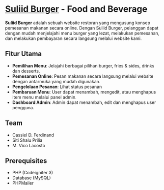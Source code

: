 # [Suliid Burger](https://terbawasuasana.com/burger-uas/) - Food and Beverage
**Suliid Burger** adalah sebuah website restoran yang mengusung konsep pemesanan makanan secara online. Dengan Suliid Burger, pelanggan dapat dengan mudah menjelajahi menu burger yang lezat, melakukan pemesanan, dan melakukan pembayaran secara langsung melalui website kami.

## Fitur Utama
- **Pemilihan Menu**: Jelajahi berbagai pilihan burger, fries & sides, drinks dan desserts.
- **Pemesanan Online**: Pesan makanan secara langsung melalui website dengan antarmuka yang mudah digunakan.
- **Pengelolaan Pesanan**: Lihat status pesanan
- **Pembaruan Menu**: User dapat menambah, mengedit, atau menghapus item menu melalui panel admin.
- **Dashboard Admin**: Admin dapat menambah, edit dan menghapus user pengguna.

## Team
- Cassiel D. Ferdinand
- Siti Shalu Prilia
- M. Vico Lacosto

## Prerequisites
- PHP (Codeigniter 3)
- Database (MySQL)
- PHPMailer

